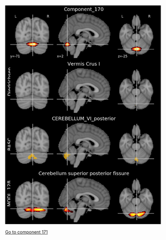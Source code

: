 


![170](preliminary/170.jpg "Component 170")

[Go to component 171](https://parietal-inria.github.io/MODL_atlas/1024/171 "Component 171")